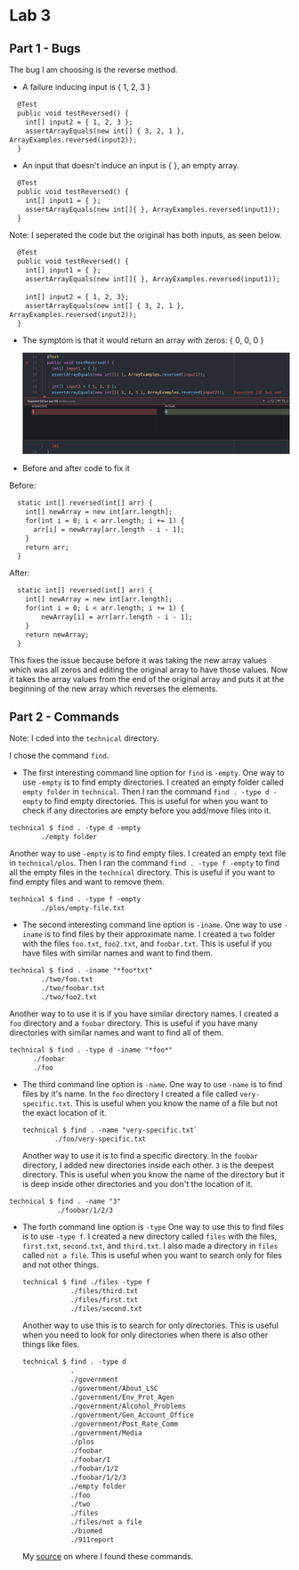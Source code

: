 # Lab 3

## Part 1 - Bugs

The bug I am choosing is the reverse method. 

* A failure inducing input is { 1, 2, 3 }
```
  @Test
  public void testReversed() {
    int[] input2 = { 1, 2, 3 };
    assertArrayEquals(new int[] { 3, 2, 1 }, ArrayExamples.reversed(input2));
  }
```

* An input that doesn't induce an input is { }, an empty array.
```
  @Test
  public void testReversed() {
    int[] input1 = { };
    assertArrayEquals(new int[]{ }, ArrayExamples.reversed(input1));
  }
```

Note: I seperated the code but the original has both inputs, as seen below.
```
  @Test
  public void testReversed() {
    int[] input1 = { };
    assertArrayEquals(new int[]{ }, ArrayExamples.reversed(input1));

    int[] input2 = { 1, 2, 3};
    assertArrayEquals(new int[] { 3, 2, 1 }, ArrayExamples.reversed(input2));
  }
```

* The symptom is that it would return an array with zeros: { 0, 0, 0 }

   ![symptom](lab3_files/symptom.png)

* Before and after code to fix it

Before:
```
  static int[] reversed(int[] arr) {
    int[] newArray = new int[arr.length];
    for(int i = 0; i < arr.length; i += 1) {
      arr[i] = newArray[arr.length - i - 1];
    }
    return arr;
  }
```

After:
```
  static int[] reversed(int[] arr) {
    int[] newArray = new int[arr.length];
    for(int i = 0; i < arr.length; i += 1) {
        newArray[i] = arr[arr.length - i - 1];
    }
    return newArray;
  }
```
This fixes the issue because before it was taking the new array values which was all zeros and editing the original array to have those values. Now it takes the array values from the end of the original array and puts it at the beginning of the new array which reverses the elements.

## Part 2 - Commands

Note: I cded into the `technical` directory.

I chose the command `find`.

* The first interesting command line option for `find` is `-empty`.
  One way to use `-empty` is to find empty directories. I created an empty folder called `empty folder` in `technical`. Then I ran the command `find . -type d -empty` to find empty directories. This is useful for when you want to check if any directories are empty before you add/move files into it.

```
technical $ find . -type d -empty
        ./empty folder
``` 

  Another way to use `-empty` is to find empty files. I created an empty text file in `technical/plos`. Then I ran the command `find . -type f -empty` to find all the empty files in the `technical` directory. This is useful if you want to find empty files and want to remove them.
```
technical $ find . -type f -empty
        ./plos/empty-file.txt
```

* The second interesting command line option is `-iname`.
  One way to use `-iname` is to find files by their approximate name. I created a `two` folder with the files `foo.txt`, `foo2.txt`, and `foobar.txt`. This is useful if you have files with similar names and want to find them.
```
technical $ find . -iname "*foo*txt"
        ./two/foo.txt
        ./two/foobar.txt
        ./two/foo2.txt
```

  Another way to to use it is if you have similar directory names. I created a `foo` directory and a `foobar` directory. This is useful if you have many directories with similar names and want to find all of them.
  ```
technical $ find . -type d -iname "*foo*"
        ./foobar
        ./foo
```

* The third command line option is `-name`.
  One way to use `-name` is to find files by it's name. In the `foo` directory I created a file called `very-specific.txt`. This is useful when you know the name of a file but not the exact location of it.
  ```
  technical $ find . -name "very-specific.txt`
          ./foo/very-specific.txt
  ```

  Another way to use it is to find a specific directory. In the `foobar` directory, I added new directories inside each other. `3` is the deepest directory. This is useful when you know the name of the directory but it is deep inside other directories and you don't the location of it. 
```
technical $ find . -name "3"
            ./foobar/1/2/3
```

* The forth command line option is `-type`
  One way to use this to find files is to use `-type f`. I created a new directory called `files` with the files, `first.txt`, `second.txt`, and `third.txt`. I also made a directory in `files` called `not a file`. This is useful when you want to search only for files and not other things.
  ```
  technical $ find ./files -type f
              ./files/third.txt
              ./files/first.txt
              ./files/second.txt
  ```
  Another way to use this is to search for only directories. This is useful when you need to look for only directories when there is also other things like files.
  ```
  technical $ find . -type d
              .
              ./government
              ./government/About_LSC
              ./government/Env_Prot_Agen
              ./government/Alcohol_Problems
              ./government/Gen_Account_Office
              ./government/Post_Rate_Comm
              ./government/Media
              ./plos
              ./foobar
              ./foobar/1
              ./foobar/1/2
              ./foobar/1/2/3
              ./empty folder
              ./foo
              ./two
              ./files
              ./files/not a file
              ./biomed
              ./911report
  ```

  My [source](https://www.redhat.com/sysadmin/linux-find-command) on where I found these commands.
